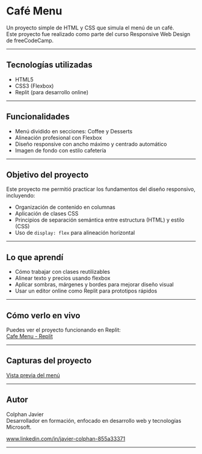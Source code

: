 # Café Menu

Un proyecto simple de HTML y CSS que simula el menú de un café.  
Este proyecto fue realizado como parte del curso Responsive Web Design de freeCodeCamp.

---

## Tecnologías utilizadas

- HTML5  
- CSS3 (Flexbox)  
- Replit (para desarrollo online)  

---

## Funcionalidades

- Menú dividido en secciones: Coffee y Desserts  
- Alineación profesional con Flexbox  
- Diseño responsive con ancho máximo y centrado automático  
- Imagen de fondo con estilo cafetería  

---

## Objetivo del proyecto

Este proyecto me permitió practicar los fundamentos del diseño responsivo, incluyendo:

- Organización de contenido en columnas  
- Aplicación de clases CSS  
- Principios de separación semántica entre estructura (HTML) y estilo (CSS)  
- Uso de `display: flex` para alineación horizontal  

---

## Lo que aprendí

- Cómo trabajar con clases reutilizables  
- Alinear texto y precios usando flexbox  
- Aplicar sombras, márgenes y bordes para mejorar diseño visual  
- Usar un editor online como Replit para prototipos rápidos  

---

## Cómo verlo en vivo

Puedes ver el proyecto funcionando en Replit:  
[Cafe Menu - Replit](https://61af195d-1060-427d-8ec2-e23cb1b779cc-00-3lujl0c05jra0.picard.replit.dev/)

---

## Capturas del proyecto

[Vista previa del menú](preview.png)

---

## Autor

Colphan Javier  
Desarrollador en formación, enfocado en desarrollo web y tecnologías Microsoft.  

www.linkedin.com/in/javier-colphan-855a33371

---

